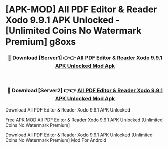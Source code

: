 # [APK-MOD] All PDF Editor & Reader Xodo 9.9.1 APK Unlocked - [Unlimited Coins No Watermark Premium] g8oxs



<div align="center">
<h3>🔴 Download [Server1] 👉👉 <a href="https://momento.my/?title=All_PDF_Editor_&_Reader_Xodo_9.9.1_APK_Unlocked">All PDF Editor & Reader Xodo 9.9.1 APK Unlocked Mod Apk</a></h3><br>

<h3>🔴 Download [Server2] 👉👉 <a href="https://momento.my/?title=All_PDF_Editor_&_Reader_Xodo_9.9.1_APK_Unlocked">All PDF Editor & Reader Xodo 9.9.1 APK Unlocked Mod Apk</a></h3>
</div>



Download All PDF Editor & Reader Xodo 9.9.1 APK Unlocked 

Free APK MOD All PDF Editor & Reader Xodo 9.9.1 APK Unlocked [Unlimited Coins No Watermark Premium]

Download All PDF Editor & Reader Xodo 9.9.1 APK Unlocked [Unlimited Coins No Watermark Premium] Mod For Android
